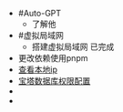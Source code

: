 - #Auto-GPT
	- 了解他
- #虚拟局域网
	- 搭建虚拟局域网 已完成
- 更改依赖使用pnpm
- [查看本地ip](https://whoer.net/zh)
- [宝塔数据库权限配置](https://blog.csdn.net/qq15577969/article/details/118726168)
-
-
